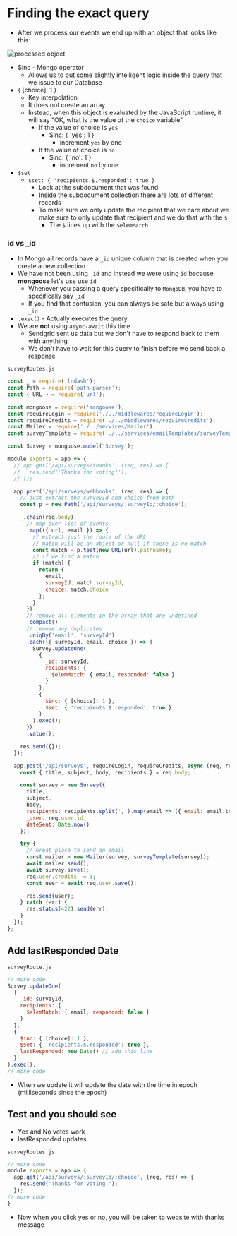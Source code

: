 # Finding the exact query
* After we process our events we end up with an object that looks like this:

![processed object](https://i.imgur.com/yW2Xet2.png)

* $inc - Mongo operator
    - Allows us to put some slightly intelligent logic inside the query that we issue to our Database
* { [choice]: 1 }
    - Key interpolation
    - It does not create an array
    - Instead, when this object is evaluated by the JavaScript runtime, it will say "OK, what is the value of the `choice` variable"
        + If the value of choice is `yes`
            * $inc: { 'yes': 1 }
                - increment `yes` by one
        + If the value of choice is `no`
            * $inc: { 'no': 1 }
                - increment `no` by one
* `$set`
    - `$set: { 'recipients.$.responded': true }`
        + Look at the subdocument that was found
        + Inside the subdocument collection there are lots of different records
        + To make sure we only update the recipient that we care about we make sure to only update that recipient and we do that with the `$`
            * The `$` lines up with the `$elemMatch`

### id vs _id
* In Mongo all records have a `_id` unique column that is created when you create a new collection
* We have not been using `_id` and instead we were using `id` because **mongoose** let's use use `id`
    - Whenever you passing a query specifically to `MongoDB`, you have to specifically say `_id`
    - If you find that confusion, you can always be safe but always using `_id`
* `.exec()` - Actually executes the query
* We are **not** using `async-await` this time
    - Sendgrid sent us data but we don't have to respond back to them with anything
    - We don't have to wait for this query to finish before we send back a response

`surveyRoutes.js`

```js
const _ = require('lodash');
const Path = require('path-parser');
const { URL } = require('url');

const mongoose = require('mongoose');
const requireLogin = require('./../middlewares/requireLogin');
const requireCredits = require('./../middlewares/requireCredits');
const Mailer = require('./../services/Mailer');
const surveyTemplate = require('./../services/emailTemplates/surveyTemplate');

const Survey = mongoose.model('Survey');

module.exports = app => {
  // app.get('/api/surveys/thanks', (req, res) => {
  //   res.send('Thanks for voting!');
  // });

  app.post('/api/surveys/webhooks', (req, res) => {
    // just extract the surveyId and choice from path
    const p = new Path('/api/surveys/:surveyId/:choice');

    _.chain(req.body)
      // map over list of events
      .map(({ url, email }) => {
        // extract just the route of the URL
        // match will be an object or null if there is no match
        const match = p.test(new URL(url).pathname);
        // if we find a match
        if (match) {
          return {
            email,
            surveyId: match.surveyId,
            choice: match.choice
          };
        }
      })
      // remove all elements in the array that are undefined
      .compact()
      // remove any duplicates
      .uniqBy('email', 'surveyId')
      .each(({ surveyId, email, choice }) => {
        Survey.updateOne(
          {
            _id: surveyId,
            recipients: {
              $elemMatch: { email, responded: false }
            }
          },
          {
            $inc: { [choice]: 1 },
            $set: { 'recipients.$.responded': true }
          }
        ).exec();
      })
      .value();

    res.send({});
  });

  app.post('/api/surveys', requireLogin, requireCredits, async (req, res) => {
    const { title, subject, body, recipients } = req.body;

    const survey = new Survey({
      title,
      subject,
      body,
      recipients: recipients.split(',').map(email => ({ email: email.trim() })),
      _user: req.user.id,
      dateSent: Date.now()
    });

    try {
      // Great place to send an email
      const mailer = new Mailer(survey, surveyTemplate(survey));
      await mailer.send();
      await survey.save();
      req.user.credits -= 1;
      const user = await req.user.save();

      res.send(user);
    } catch (err) {
      res.status(422).send(err);
    }
  });
};
```

## Add lastResponded Date
`surveyRoute.js`

```js
// more code
Survey.updateOne(
  {
    _id: surveyId,
    recipients: {
      $elemMatch: { email, responded: false }
    }
  },
  {
    $inc: { [choice]: 1 },
    $set: { 'recipients.$.responded': true },
    lastResponded: new Date() // add this line
  }
).exec();
// more code
```

* When we update it will update the date with the time in epoch (milliseconds since the epoch)

## Test and you should see
* Yes and No votes work
* lastResponded updates

`surveyRoutes.js`

```js
// more code
module.exports = app => {
  app.get('/api/surveys/:surveyId/:choice', (req, res) => {
    res.send('Thanks for voting!');
  });
// more code
}
```

* Now when you click yes or no, you will be taken to website with thanks message
